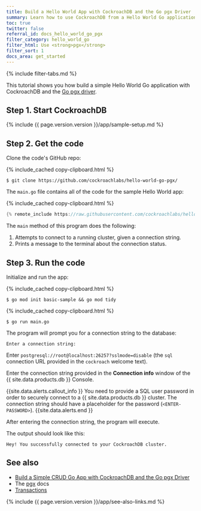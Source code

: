 ```yaml
---
title: Build a Hello World App with CockroachDB and the Go pgx Driver
summary: Learn how to use CockroachDB from a Hello World Go application with the pgx driver.
toc: true
twitter: false
referral_id: docs_hello_world_go_pgx
filter_category: hello_world_go
filter_html: Use <strong>pgx</strong>
filter_sort: 1
docs_area: get_started
---
```


{% include filter-tabs.md %}

This tutorial shows you how build a simple Hello World Go application with CockroachDB and the [Go pgx driver](https://pkg.go.dev/github.com/jackc/pgx).

## Step 1. Start CockroachDB

{% include {{ page.version.version }}/app/sample-setup.md %}

## Step 2. Get the code

Clone the code's GitHub repo:

{% include_cached copy-clipboard.html %}
~~~ shell
$ git clone https://github.com/cockroachlabs/hello-world-go-pgx/
~~~

The `main.go` file contains all of the code for the sample Hello World app:

{% include_cached copy-clipboard.html %}
~~~ go
{% remote_include https://raw.githubusercontent.com/cockroachlabs/hello-world-go-pgx/main/main.go %}
~~~

The `main` method of this program does the following:

1. Attempts to connect to a running cluster, given a connection string.
2. Prints a message to the terminal about the connection status.

## Step 3. Run the code

Initialize and run the app:

{% include_cached copy-clipboard.html %}
~~~ shell
$ go mod init basic-sample && go mod tidy
~~~

{% include_cached copy-clipboard.html %}
~~~ shell
$ go run main.go
~~~

The program will prompt you for a connection string to the database:

~~~
Enter a connection string:
~~~

<section class="filter-content" markdown="1" data-scope="local">

Enter `postgresql://root@localhost:26257?sslmode=disable` (the `sql` connection URL provided in the `cockroach` welcome text).

</section>

<section class="filter-content" markdown="1" data-scope="cockroachcloud">

Enter the connection string provided in the **Connection info** window of the {{ site.data.products.db }} Console.

{{site.data.alerts.callout_info }}
You need to provide a SQL user password in order to securely connect to a {{ site.data.products.db }} cluster. The connection string should have a placeholder for the password (`<ENTER-PASSWORD>`).
{{site.data.alerts.end }}

</section>

After entering the connection string, the program will execute.

The output should look like this:

~~~
Hey! You successfully connected to your CockroachDB cluster.
~~~


## See also

- [Build a Simple CRUD Go App with CockroachDB and the Go pgx Driver](build-a-go-app-with-cockroachdb.html)
- The [pgx](https://pkg.go.dev/github.com/jackc/pgx) docs
- [Transactions](transactions.html)

{% include {{ page.version.version }}/app/see-also-links.md %}
